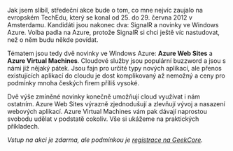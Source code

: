 <!-- dcterms:identifier = aspnetcz#393 -->
<!-- dcterms:title = Téma středeční akce: Azure VM a Web Sites, aneb konečně cloud pro nás ostatní -->
<!-- dcterms:abstract = Před časem jsem vás zval na tři akce, přičemž téma té prostřední bude určeno na základě toho, co se mi zalíbí na TechEdu a oznámeno dodatečně. Ten čas právě nastal: bude o Windows Azure pro nás ostatní, kteří jsme se dosud k cloudovému šílenství z různých důvodů nepřipojili. -->
<!-- np9:categoryId = 6 -->
<!-- x4w:category = Akce a události -->
<!-- np9:authorId = 1 -->
<!-- np9:authorEmail = michal.valasek@altairis.cz -->
<!-- dcterms:creator = Michal Altair Valášek -->
<!-- dcterms:created = 2012-07-01T02:30:45.46+02:00 -->
<!-- dcterms:dateAccepted = 2012-07-01T02:20:00+02:00 -->
<!-- x4w:pictureWidth = 150 -->
<!-- x4w:pictureHeight = 150 -->
<!-- x4w:pictureUrl = /perex-pictures/20120701-tema-stredecni-akce-azure-vm-a-web-sites-aneb-konecne-cloud-pro-nas-ostatni.png -->

Jak jsem slíbil, středeční akce bude o tom, co mne nejvíc zaujalo na evropském TechEdu, který se konal od 25. do 29. června 2012 v Amsterdamu. Kandidáti jsou nakonec dva: SignalR a novinky ve Windows Azure. Volba padla na Azure, protože SignalR si chci ještě víc nastudovat, než o něm budu někde povídat.

Tématem jsou tedy dvě novinky ve Windows Azure: **Azure Web Sites** a **Azure Virtual Machines**. Cloudové služby jsou populární buzzword a jsou s námi již nějaký pátek. Jsou fajn pro určité typy nových aplikací, ale přenos existujících aplikací do cloudu je dost komplikovaný až nemožný a ceny pro podmínky mnoha českých firem příliš vysoké.

Dvě výše zmíněné novinky konečně umožňují cloud využívat i nám ostatním. Azure Web Sites výrazně zjednodušují a zlevňují vývoj a nasazení webových aplikací. Azure Virtual Machines vám pak dávají naprostou svobodu udělat v podstatě cokoliv. Vše si ukážeme na praktických příkladech.

*Vstup na akci je zdarma, ale podmínkou je [registrace na GeekCore](http://www.geekcore.cz/events/559).*
